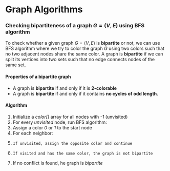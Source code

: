 # Graph Algorithms #














### Checking bipartiteness of a graph $G=(V, E)$ using BFS algorithm ###
To check whether a given graph $G=(V, E)$ is **bipartite** or not, we can use BFS algorithm where we try to color the graph $G$ using two colors such that no two adjacent nodes share the same color. A graph is **bipartite** if we can split its vertices into two sets such that no edge connects nodes of the same set. 

#### Properties of a bipartite graph ####
- A graph is **bipartite** if and only if it is **2-colorable**
- A graph is **bipartite** if and only if it contains **no cycles of odd length**.

#### Algorithm ####
1. Initialize a *color[]* array for all nodes with *-1* (unvisited)
2. For every *unvisited* node, run BFS algorithm:
3.   Assign a color *0* or *1* to the start node
4.   For each neighbor:
5.     If unvisited, assign the opposite color and continue
6.     If visited and has the same color, the graph is not bipartite
7. If no conflict is found, he graph is *bipartite*
